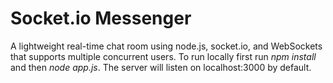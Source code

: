 # Socket.io Messenger
A lightweight real-time chat room using node.js, socket.io, and WebSockets that supports multiple concurrent users. To run locally first run *npm install* and then *node app.js*. The server will listen on localhost:3000 by default.
